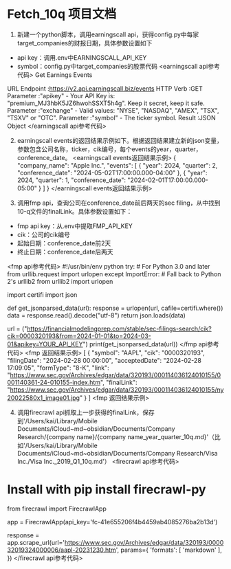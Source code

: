 # Fetch_10q 项目文档

1. 新建一个python脚本，调用earningscall api，获得config.py中每家target_companies的财报日期，具体参数设置如下
- api key：调用.env中EARNINGSCALL_API_KEY
- symbol：config.py中target_companies的股票代码
<earningscall api参考代码>
Get Earnings Events

URL Endpoint :https://v2.api.earningscall.biz/events
HTTP Verb :GET
Parameter :"apikey" - Your API Key is: "premium_MJ3hbK5JZ6hwohSSXT5h4g". Keep it secret, keep it safe.
Parameter :"exchange" - Valid values: "NYSE", "NASDAQ", "AMEX", "TSX", "TSXV" or "OTC".
Parameter :"symbol" - The ticker symbol.
Result :JSON Object
</earningscall api参考代码>

2. earningscall events的返回结果示例如下。根据返回结果建立新的json变量，参数包含公司名称，ticker，cik编号，每个events的year，quarter，conference_date。
<earningscall events返回结果示例>
{
  "company_name": "Apple Inc.",
  "events": [
    {
      "year": 2024,
      "quarter": 2,
      "conference_date": "2024-05-02T17:00:00.000-04:00"
    },
    {
      "year": 2024,
      "quarter": 1,
      "conference_date": "2024-02-01T17:00:00.000-05:00"
    }
  ]
}
</earningscall events返回结果示例>

3. 调用fmp api，查询公司在conference_date前后两天的sec filing，从中找到10-q文件的finalLink。具体参数设置如下：
- fmp api key：从.env中提取FMP_API_KEY
- cik：公司的cik编号
- 起始日期：conference_date前2天
- 终止日期：conference_date后两天

<fmp api参考代码>
#!/usr/bin/env python
try:
    # For Python 3.0 and later
    from urllib.request import urlopen
except ImportError:
    # Fall back to Python 2's urllib2
    from urllib2 import urlopen

import certifi
import json

def get_jsonparsed_data(url):
    response = urlopen(url, cafile=certifi.where())
    data = response.read().decode("utf-8")
    return json.loads(data)

url = ("https://financialmodelingprep.com/stable/sec-filings-search/cik?cik=0000320193&from=2024-01-01&to=2024-03-01&apikey=YOUR_API_KEY")
print(get_jsonparsed_data(url))
</fmp api参考代码>
<fmp 返回结果示例>
[
	{
		"symbol": "AAPL",
		"cik": "0000320193",
		"filingDate": "2024-02-28 00:00:00",
		"acceptedDate": "2024-02-28 17:09:05",
		"formType": "8-K",
		"link": "https://www.sec.gov/Archives/edgar/data/320193/000114036124010155/0001140361-24-010155-index.htm",
		"finalLink": "https://www.sec.gov/Archives/edgar/data/320193/000114036124010155/ny20022580x1_image01.jpg"
	}
]
<fmp 返回结果示例>

4. 调用firecrawl api抓取上一步获得的finalLink，保存到'/Users/kai/Library/Mobile Documents/iCloud~md~obsidian/Documents/Company Research/{company name}/{company name_year_quarter_10q.md}'（比如'/Users/kai/Library/Mobile Documents/iCloud~md~obsidian/Documents/Company Research/Visa Inc./Visa Inc._2019_Q1_10q.md'）
<firecrawl api参考代码>
# Install with pip install firecrawl-py
from firecrawl import FirecrawlApp

app = FirecrawlApp(api_key='fc-41e655206f4b4459ab4085276ba2b13d')

response = app.scrape_url(url='https://www.sec.gov/Archives/edgar/data/320193/000032019324000006/aapl-20231230.htm', params={
	'formats': [ 'markdown' ],
})
</firecrawl api参考代码>